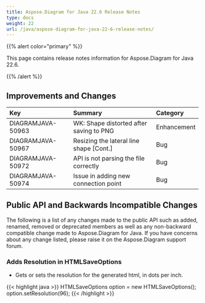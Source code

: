 ```yaml
---
title: Aspose.Diagram for Java 22.6 Release Notes
type: docs
weight: 22
url: /java/aspose-diagram-for-java-22-6-release-notes/
---
```


{{% alert color="primary" %}}

This page contains release notes information for Aspose.Diagram for Java 22.6.

{{% /alert %}}
## **Improvements and Changes** ##

|**Key**|**Summary**|**Category**|
| :- | :- | :- |
|DIAGRAMJAVA-50963|WK: Shape distorted after saving to PNG|Enhancement|
|DIAGRAMJAVA-50967|Resizing the lateral line shape [Cont.]|Bug|
|DIAGRAMJAVA-50972|API is not parsing the file correctly|Bug|
|DIAGRAMJAVA-50974|Issue in adding new connection point|Bug|

## **Public API and Backwards Incompatible Changes**
The following is a list of any changes made to the public API such as added, renamed, removed or deprecated members as well as any non-backward compatible change made to Aspose.Diagram for Java. If you have concerns about any change listed, please raise it on the Aspose.Diagram support forum.

### **Adds Resolution in HTMLSaveOptions**
- Gets or sets the resolution for the generated html, in dots per inch.

{{< highlight java >}}
HTMLSaveOptions option = new HTMLSaveOptions();
option.setResolution(96);
{{< /highlight >}}